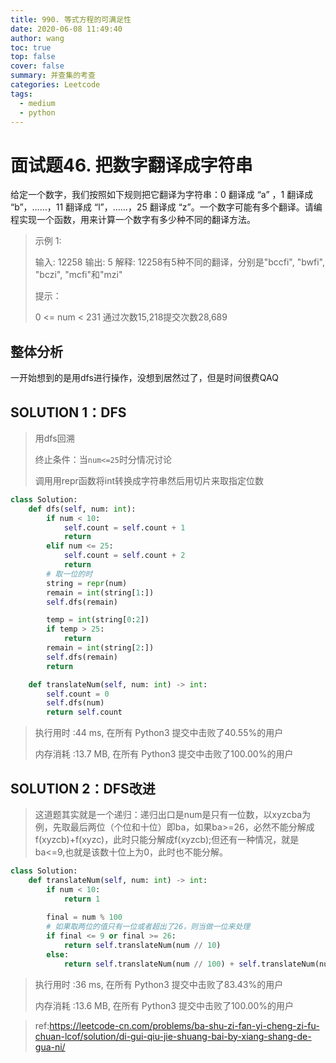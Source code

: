 ```yaml
---
title: 990. 等式方程的可满足性
date: 2020-06-08 11:49:40
author: wang
toc: true
top: false
cover: false
summary: 并查集的考查
categories: Leetcode
tags:
  - medium
  - python
---
```


# 面试题46. 把数字翻译成字符串

给定一个数字，我们按照如下规则把它翻译为字符串：0 翻译成 “a” ，1 翻译成 “b”，……，11 翻译成 “l”，……，25 翻译成 “z”。一个数字可能有多个翻译。请编程实现一个函数，用来计算一个数字有多少种不同的翻译方法。

 





> 示例 1:
>
> 输入: 12258
> 输出: 5
> 解释: 12258有5种不同的翻译，分别是"bccfi", "bwfi", "bczi", "mcfi"和"mzi"
> 
>
> 提示：
> 
> 0 <= num < 231
> 通过次数15,218提交次数28,689
>
> 
> 
> 
>
> 



## 整体分析

一开始想到的是用dfs进行操作，没想到居然过了，但是时间很费QAQ



## SOLUTION 1：DFS

> 用dfs回溯
>
> 终止条件：当`num<=25`时分情况讨论
>
> 调用用repr函数将int转换成字符串然后用切片来取指定位数

```python
class Solution:
    def dfs(self, num: int):
        if num < 10:
            self.count = self.count + 1
            return
        elif num <= 25:
            self.count = self.count + 2
            return
        # 取一位的时
        string = repr(num)
        remain = int(string[1:])
        self.dfs(remain)

        temp = int(string[0:2])
        if temp > 25:
            return
        remain = int(string[2:])
        self.dfs(remain)
        return

    def translateNum(self, num: int) -> int:
        self.count = 0
        self.dfs(num)
        return self.count


```

> 执行用时 :44 ms, 在所有 Python3 提交中击败了40.55%的用户
>
> 内存消耗 :13.7 MB, 在所有 Python3 提交中击败了100.00%的用户

## SOLUTION 2：DFS改进

> 这道题其实就是一个递归：递归出口是num是只有一位数，以xyzcba为例，先取最后两位（个位和十位）即ba，如果ba>=26，必然不能分解成f(xyzcb)+f(xyzc)，此时只能分解成f(xyzcb);但还有一种情况，就是ba<=9,也就是该数十位上为0，此时也不能分解。
>
> 

```python
class Solution:
    def translateNum(self, num: int) -> int:
        if num < 10:
            return 1
        
        final = num % 100
        # 如果取两位的值只有一位或者超出了26，则当做一位来处理
        if final <= 9 or final >= 26:
            return self.translateNum(num // 10)
        else:
            return self.translateNum(num // 100) + self.translateNum(num // 10)
```

> 执行用时 :36 ms, 在所有 Python3 提交中击败了83.43%的用户
>
> 内存消耗 :13.6 MB, 在所有 Python3 提交中击败了100.00%的用户

> ref:https://leetcode-cn.com/problems/ba-shu-zi-fan-yi-cheng-zi-fu-chuan-lcof/solution/di-gui-qiu-jie-shuang-bai-by-xiang-shang-de-gua-ni/

